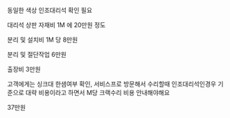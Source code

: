 동일한 색상 인조대리석 확인 필요

대리석 상판 자재비 1M 에 20만원 정도

분리 및 설치비 1M 당 8만원

분리 및 절단작업 6만원

출장비 3만원



고객에게는 싱크대 한샘여부 확인, 서비스프로 방문해서 수리할때 인조대리석인경우 기준으로 대략 비용이라고 하면서
M당 크랙수리 비용 안내해야해요

37만원